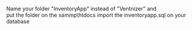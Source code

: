 Name your folder "InventoryApp" instead of "Ventnizer" and <br>
put the folder on the xammp\htdocs
import the inventoryapp.sql on your database
